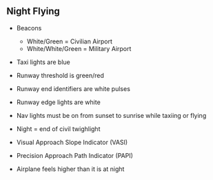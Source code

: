 ## Night Flying

* Beacons
    * White/Green = Civilian Airport
    * White/White/Green = Military Airport

* Taxi lights are blue
* Runway threshold is green/red
* Runway end identifiers are white pulses
* Runway edge lights are white

* Nav lights must be on from sunset to sunrise while taxiing or flying

* Night = end of civil twighlight

* Visual Approach Slope Indicator (VASI)

* Precision Approach Path Indicator (PAPI)

* Airplane feels higher than it is at night